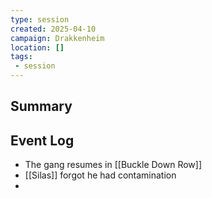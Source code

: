 ```yaml
---
type: session
created: 2025-04-10
campaign: Drakkenheim
location: []
tags:
 - session
---
```


## Summary

## Event Log

- The gang resumes in [[Buckle Down Row]]
- [[Silas]] forgot he had contamination
- 


